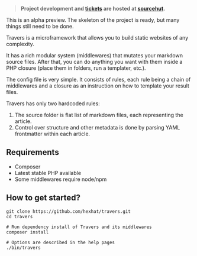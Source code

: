 > **Project development and [tickets](https://todo.sr.ht/~hexhat/travers) are hosted at [sourcehut](https://git.sr.ht/~hexhat/travers).**

This is an alpha preview. The skeleton of the project is ready, but many things still need to be done.

Travers is a microframework that allows you to build static websites of any complexity.

It has a rich modular system (middlewares) that mutates your markdown source files. After that, you can do anything you want with them inside a PHP closure (place them in folders, run a templater, etc.).

The config file is very simple. It consists of rules, each rule being a chain of middlewares and a closure as an instruction on how to template your result files.

Travers has only two hardcoded rules:
1. The source folder is flat list of markdown files, each representing the article.
2. Control over structure and other metadata is done by parsing YAML frontmatter within each article.

## Requirements
- Composer
- Latest stable PHP available
- Some middlewares require node/npm


## How to get started?
```shell
git clone https://github.com/hexhat/travers.git
cd travers

# Run dependency install of Travers and its middlewares
composer install

# Options are described in the help pages
./bin/travers
```
